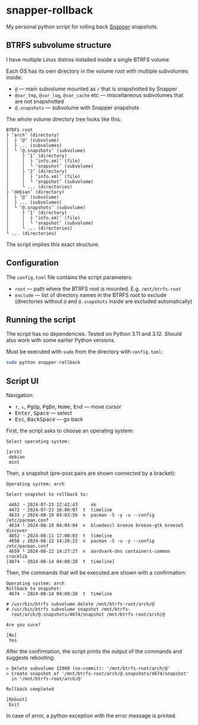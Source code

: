 # snapper-rollback

My personal python script for rolling back [Snapper](http://snapper.io) snapshots.


## BTRFS subvolume structure

I have multiple Linux distros installed inside a single BTRFS volume.

Each OS has its own directory in the volume root with multiple subvolumes inside:
- `@` — main subvolume mounted as `/` that is snapshotted by Snapper
- `@var_tmp`, `@var_log`, `@var_cache` etc — miscellaneous subvolumes that are not snapshotted
- `@.snapshots` — subvolume with Snapper snapshots

The whole volume directory tree looks like this:
```
BTRFS root
├ ‘arch’ (directory)
│  ├ ‘@’ (subvolume)
│  ├ ... (subvolumes)
│  └ ‘@.snapshots’ (subvolume)
│     ├ ‘1’ (directory)
│     │  ├ ‘info.xml’ (file)
│     │  └ ‘snapshot’ (subvolume)
│     ├ ‘2’ (directory)
│     │  ├ ‘info.xml’ (file)
│     │  └ ‘snapshot’ (subvolume)
│     └ ... (directories)
├ ‘debian’ (directory)
│  ├ ‘@’ (subvolume)
│  ├ ... (subvolumes)
│  └ ‘@.snapshots’ (subvolume)
│     ├ ‘1’ (directory)
│     │  ├ ‘info.xml’ (file)
│     │  └ ‘snapshot’ (subvolume)
│     └ ... (directories)
└ ... (directories)
```

The script implies this exact structure.


## Configuration

The `config.toml` file contains the script parameters:
- `root` — path where the BTRFS root is mounted. E.g. `/mnt/btrfs-root`
- `exclude` — list of directory names in the BTRFS root to exclude
  (directories without `@` and `@.snapshots` inside are excluded automatically)


## Running the script

The script has no dependencies. Tested on Python 3.11 and 3.12.
Should also work with some earlier Python versions.

Must be executed with `sudo` from the directory with `config.toml`:
```bash
sudo python snapper-rollback
```


## Script UI

Navigation:
- <kbd>↑</kbd>, <kbd>↓</kbd>, <kbd>PgUp</kbd>, <kbd>PgDn</kbd>, <kbd>Home</kbd>, <kbd>End</kbd> — move cursor
- <kbd>Enter</kbd>, <kbd>Space</kbd> — select
- <kbd>Esc</kbd>, <kbd>BackSpace</kbd> — go back

First, the script asks to choose an operating system:
```
Select operating system:

[arch]
 debian
 mint
```

Then, a snapshot
(pre-post pairs are shown connected by a bracket):
```
Operating system: arch

Select snapshot to rollback to:

 4462 ╶ 2024-07-23 12:42:43     ok
 4472 ╶ 2024-07-23 16:00:07  t  timeline
 4633 ┌ 2024-08-10 04:03:56  n  pacman -S -y -u --config /etc/pacman.conf
 4634 └ 2024-08-10 04:04:04  n  bluedevil breeze breeze-gtk breeze5 discover
 4652 ╶ 2024-08-11 17:00:03  t  timeline
 4658 ┌ 2024-08-12 14:26:22  n  pacman -S -u -y --config /etc/pacman.conf
 4659 └ 2024-08-12 14:27:27  n  aardvark-dns containers-common cracklib
[4674 ╶ 2024-08-14 04:00:28  t  timeline]
```

Then, the commands that will be executed are shown with a confirmation:
```
Operating system: arch
Rollback to snapshot:
 4674 ╶ 2024-08-14 04:00:28  t  timeline

# /usr/bin/btrfs subvolume delete /mnt/btrfs-root/arch/@
# /usr/bin/btrfs subvolume snapshot /mnt/btrfs-
  root/arch/@.snapshots/4674/snapshot /mnt/btrfs-root/arch/@

Are you sure?

[No]
 Yes
```

After the confirmation, the script prints the output of the commands and suggests rebooting:
```
> Delete subvolume 12980 (no-commit): '/mnt/btrfs-root/arch/@'
> Create snapshot of '/mnt/btrfs-root/arch/@.snapshots/4674/snapshot'
  in '/mnt/btrfs-root/arch/@'

Rollback completed

[Reboot]
 Exit
```

In case of error, a python exception with the error message is printed.
